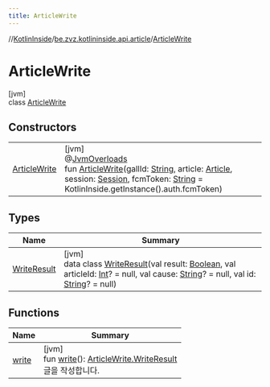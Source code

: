 ```yaml
---
title: ArticleWrite
---
```

//[KotlinInside](../../../index.html)/[be.zvz.kotlininside.api.article](../index.html)/[ArticleWrite](index.html)



# ArticleWrite



[jvm]\
class [ArticleWrite](index.html)



## Constructors


| | |
|---|---|
| [ArticleWrite](-article-write.html) | [jvm]<br>@[JvmOverloads](https://kotlinlang.org/api/latest/jvm/stdlib/kotlin.jvm/-jvm-overloads/index.html)<br>fun [ArticleWrite](-article-write.html)(gallId: [String](https://kotlinlang.org/api/latest/jvm/stdlib/kotlin/-string/index.html), article: [Article](../../be.zvz.kotlininside.api.type/-article/index.html), session: [Session](../../be.zvz.kotlininside.session/-session/index.html), fcmToken: [String](https://kotlinlang.org/api/latest/jvm/stdlib/kotlin/-string/index.html) = KotlinInside.getInstance().auth.fcmToken) |


## Types


| Name | Summary |
|---|---|
| [WriteResult](-write-result/index.html) | [jvm]<br>data class [WriteResult](-write-result/index.html)(val result: [Boolean](https://kotlinlang.org/api/latest/jvm/stdlib/kotlin/-boolean/index.html), val articleId: [Int](https://kotlinlang.org/api/latest/jvm/stdlib/kotlin/-int/index.html)? = null, val cause: [String](https://kotlinlang.org/api/latest/jvm/stdlib/kotlin/-string/index.html)? = null, val id: [String](https://kotlinlang.org/api/latest/jvm/stdlib/kotlin/-string/index.html)? = null) |


## Functions


| Name | Summary |
|---|---|
| [write](write.html) | [jvm]<br>fun [write](write.html)(): [ArticleWrite.WriteResult](-write-result/index.html)<br>글을 작성합니다. |

